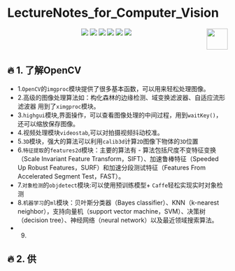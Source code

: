 # LectureNotes_for_Computer_Vision

<p align="center">
    <a href="https://github.com/elegantcoin/LectureNotes_for_Computer_Vision"><img src="https://img.shields.io/badge/status-updating-brightgreen.svg"></a>
    <a href="https://github.com/python/cpython"><img src="https://img.shields.io/badge/Python-3.7-FF1493.svg"></a>
    <a href="https://github.com/elegantcoin/LectureNotes_for_Computer_Vision"><img src="https://img.shields.io/badge/platform-Windows%7CLinux%7CmacOS-660066.svg"></a>
    <a href="https://opensource.org/licenses/mit-license.php"><img src="https://badges.frapsoft.com/os/mit/mit.svg"></a>
    <a href="https://github.com/elegantcoin/LectureNotes_for_Computer_Vision/stargazers"><img src="https://img.shields.io/github/stars/elegantcoin/LectureNotes_for_Computer_Vision.svg?logo=github"></a>
    <a href="https://github.com/elegantcoin/LectureNotes_for_Computer_Vision/network/members"><img src="https://img.shields.io/github/forks/elegantcoin/LectureNotes_for_Computer_Vision.svg?color=blue&logo=github"></a>
    <a href="https://www.python.org/"><img src="https://upload.wikimedia.org/wikipedia/commons/c/c3/Python-logo-notext.svg" align="right" height="48" width="48" ></a>
</p>
<br />

## :fire: 1. 了解OpenCV

- 1.`OpenCV`的`imgproc`模块提供了很多基本函数，可以用来轻松处理图像。
- 2.高级的图像处理算法如：构化森林的边缘检测、域变换滤波器、自适应流形滤波器 用到了`ximgproc`模块。
- 3.`highgui`模块,界面操作，可以查看图像处理的中间过程，用到`waitKey()`，还可以缩放保存图像。
- 4.视频处理模块`videostab`,可以对拍摄视频抖动校准。
- 5.`3D`模块，强大的算法可以利用`calib3d`计算`2D`图像下物体的`3D`位置
- 6.`特征提取`的`features2d`模块：主要的算法有 - 算法包括尺度不变特征变换（Scale Invariant Feature Transform，SIFT）、加速鲁棒特征（Speeded Up Robust Features，SURF）和加速分段测试特征（Features From Accelerated Segment Test，FAST）。
- 7.`对象检测`的`objdetect`模块:可以使用预训练模型+ `Caffe`轻松实现实时对象检测
- 8.`机器学习`的`ml`模块：贝叶斯分类器（Bayes classifier）、KNN（k-nearest neighbor），支持向量机（support vector machine，SVM）、决策树（decision tree）、神经网络（neural network）以及最近领域搜索算法。
- 9.

## :fire: 2. 供
